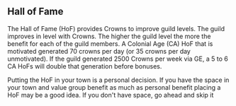 ## Hall of Fame

The Hall of Fame (HoF) provides Crowns to improve guild levels.  The guild improves in level with Crowns.  The higher the guild level the more the benefit for each of the guild members.   A Colonial Age (CA) HoF that is motivated generated 70 crowns per day (or 35 crowns per day unmotivated).  If the guild generated 2500 Crowns per week via GE, a 5 to 6 CA HoFs will double that generation before bonuses.  

Putting the HoF in your town is a personal decision.  If you have the space in your town and value group benefit as much as personal benefit placing a HoF may be a good idea.  If you don't have space, go ahead and skip it

